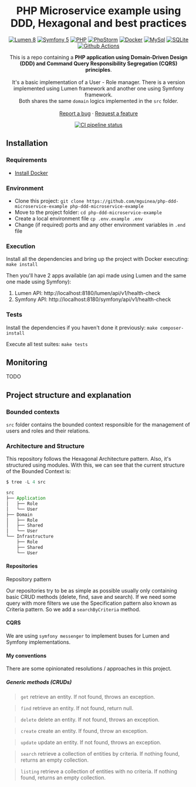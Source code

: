 <h1 align="center">
  PHP Microservice example using DDD, Hexagonal and best practices
</h1>

<p align="center">
    <a href="https://lumen.laravel.com/"><img src="https://img.shields.io/badge/Lumen-8-FF2D20.svg?style=flat-square&logo=lumen" alt="Lumen 8"/></a>
    <a href="https://symfony.com/"><img src="https://img.shields.io/badge/Symfony-5-FF2D20.svg?style=flat-square&logo=symfony" alt="Symfony 5"/></a>
    <a href="https://www.php.net/"><img src="https://img.shields.io/badge/PHP-7-777BB4.svg?style=flat-square&logo=php" alt="PHP"/></a>
    <a href="https://www.jetbrains.com/es-es/phpstorm/?ref=steemhunt"><img src="https://img.shields.io/badge/PhpStorm-2021-000000.svg?style=flat-square&logo=phpstorm" alt="PhpStorm"/></a>
    <a href="https://www.docker.com/"><img src="https://img.shields.io/badge/docker-3-2496ED.svg?style=flat-square&logo=docker" alt="Docker"/></a>
    <a href="https://www.mysql.com/"><img src="https://img.shields.io/badge/mysql-8-4479A1.svg?style=flat-square&logo=mysql" alt="MySql"/></a>
    <a href="https://www.sqlite.org/index.html"><img src="https://img.shields.io/badge/sqlite-3-003B57.svg?style=flat-square&logo=sqlite" alt="SQLite"/></a>
    <a href="#"><img src="https://img.shields.io/badge/github_actions-2088FF.svg?style=flat-square&logo=github-actions" alt="Github Actions"/></a>
</p>

<p align="center">
  This is a repo containing a <strong>PHP application using Domain-Driven Design (DDD) and Command Query Responsibility Segregation
  (CQRS) principles</strong>.
  <br />
  <br />
  It's a basic implementation of a User - Role manager. There is a version implemented using Lumen framework and another one using Symfony framework.
  <br />
  Both shares the same <code>domain</code> logics implemented in the <code>src</code> folder.
  <br />
  <br />
  <a href="https://github.com/mguinea/laravel-ddd-example/issues">Report a bug</a>
  ·
  <a href="https://github.com/mguinea/laravel-ddd-example/issues">Request a feature</a>
</p>

<p align="center">
    <a href="https://github.com/mguinea/laravel-ddd-example/actions"><img src="https://github.com/mguinea/laravel-ddd-example/workflows/CI/badge.svg" alt="CI pipeline status" /></a>
</p>

## Installation

### Requirements
- [Install Docker](https://www.docker.com/get-started)

### Environment

- Clone this project: `git clone https://github.com/mguinea/php-ddd-microservice-example php-ddd-microservice-example`
- Move to the project folder: `cd php-ddd-microservice-example`
- Create a local environment file `cp .env.example .env`
- Change (if required) ports and any other environment variables in `.end` file

### Execution

Install all the dependencies and bring up the project with Docker executing: `make install`

Then you'll have 2 apps available (an api made using Lumen and the same one made using Symfony):
1. Lumen API: http://localhost:8180/lumen/api/v1/health-check
2. Symfony API: http://localhost:8180/symfony/api/v1/health-check

### Tests

Install the dependencies if you haven't done it previously: `make composer-install`

Execute all test suites: `make tests`

## Monitoring

TODO

## Project structure and explanation

### Bounded contexts

`src` folder contains the bounded context responsible for the management of users and roles and their relations.

### Architecture and Structure

This repository follows the Hexagonal Architecture pattern. Also, it's structured using modules. With this, we can see that the current structure of the Bounded Context is:

```scala
$ tree -L 4 src

src
├── Application
│   ├── Role
│   └── User
├── Domain
│   ├── Role
│   ├── Shared
│   └── User
└── Infrastructure
    ├── Role
    ├── Shared
    └── User
```

#### Repositories

Repository pattern

Our repositories try to be as simple as possible usually only containing basic CRUD methods (delete, find, save and search).
If we need some query with more filters we use the Specification pattern also known as Criteria pattern. So we add a `searchByCriteria` method.

#### CQRS

We are using `symfony messenger` to implement buses for Lumen and Symfony implementations.

#### My conventions

There are some opinionated resolutions / approaches in this project.

##### Generic methods (CRUDs)

> `get` retrieve an entity. If not found, throws an exception.

> `find` retrieve an entity. If not found, return null.

> `delete` delete an entity. If not found, throws an exception.

> `create` create an entity. If found, throw an exception.

> `update` update an entity. If not found, throws an exception.

> `search` retrieve a collection of entities by criteria. If nothing found, returns an empty collection.

> `listing` retrieve a collection of entities with no criteria. If nothing found, returns an empty collection.
